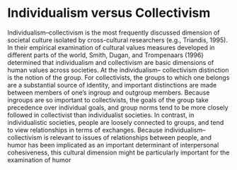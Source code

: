 # Individualism versus Collectivism

Individualism–collectivism is the most frequently discussed dimension of societal culture isolated by cross-cultural researchers (e.g., Triandis, 1995). In their empirical examination of cultural values measures developed in different parts of the world, Smith, Dugan, and Trompenaars (1996) determined that individualism and collectivism are basic dimensions of human values across societies. At the individualism– collectivism distinction is the notion of the group. For collectivists, the groups to which one belongs are a substantial source of identity, and important distinctions are made between members of one’s ingroup and outgroup members. Because ingroups are so important to collectivists, the goals of the group take precedence over individual goals, and group norms tend to be more closely followed in collectivist than individualist societies. In contrast, in individualistic societies, people are loosely connected to groups, and tend to view relationships in terms of exchanges. Because individualism–collectivism is relevant to issues of relationships between people, and humor has been implicated as an important determinant of interpersonal cohesiveness, this cultural dimension might be particularly important for the examination of humor